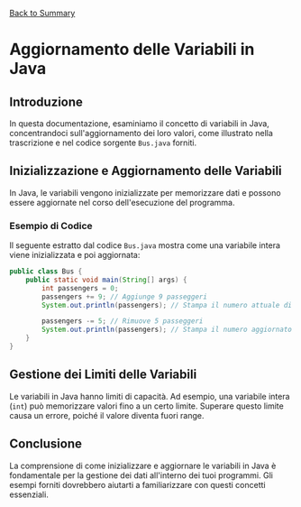 [Back to Summary](../Summary.md)

# Aggiornamento delle Variabili in Java

## Introduzione
In questa documentazione, esaminiamo il concetto di variabili in Java, concentrandoci sull'aggiornamento dei loro valori, come illustrato nella trascrizione e nel codice sorgente `Bus.java` forniti.

## Inizializzazione e Aggiornamento delle Variabili
In Java, le variabili vengono inizializzate per memorizzare dati e possono essere aggiornate nel corso dell'esecuzione del programma.

### Esempio di Codice
Il seguente estratto dal codice `Bus.java` mostra come una variabile intera viene inizializzata e poi aggiornata:

```java
public class Bus {
    public static void main(String[] args) {
        int passengers = 0;
        passengers += 9; // Aggiunge 9 passeggeri
        System.out.println(passengers); // Stampa il numero attuale di passeggeri

        passengers -= 5; // Rimuove 5 passeggeri
        System.out.println(passengers); // Stampa il numero aggiornato di passeggeri
    }
}
```

## Gestione dei Limiti delle Variabili
Le variabili in Java hanno limiti di capacità. Ad esempio, una variabile intera (`int`) può memorizzare valori fino a un certo limite. Superare questo limite causa un errore, poiché il valore diventa fuori range.

## Conclusione
La comprensione di come inizializzare e aggiornare le variabili in Java è fondamentale per la gestione dei dati all'interno dei tuoi programmi. Gli esempi forniti dovrebbero aiutarti a familiarizzare con questi concetti essenziali.

